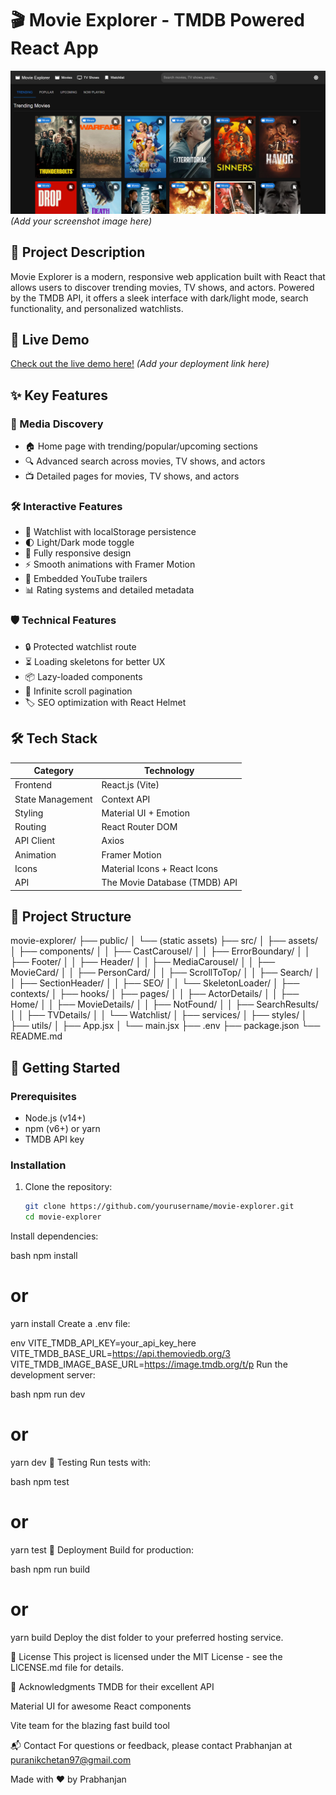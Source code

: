 # 🎬 Movie Explorer - TMDB Powered React App

![Project Screenshot](./image.png) 
*(Add your screenshot image here)*

## 🌟 Project Description
Movie Explorer is a modern, responsive web application built with React that allows users to discover trending movies, TV shows, and actors. Powered by the TMDB API, it offers a sleek interface with dark/light mode, search functionality, and personalized watchlists.

## 🚀 Live Demo
[Check out the live demo here!](#) *(Add your deployment link here)*

## ✨ Key Features

### 🎥 Media Discovery
- 🏠 Home page with trending/popular/upcoming sections
- 🔍 Advanced search across movies, TV shows, and actors
- 📺 Detailed pages for movies, TV shows, and actors

### 🛠 Interactive Features
- 💾 Watchlist with localStorage persistence
- 🌓 Light/Dark mode toggle
- 📱 Fully responsive design
- ⚡ Smooth animations with Framer Motion
- 🎥 Embedded YouTube trailers
- 📊 Rating systems and detailed metadata

### 🛡 Technical Features
- 🔒 Protected watchlist route
- ⏳ Loading skeletons for better UX
- 📦 Lazy-loaded components
- 🔄 Infinite scroll pagination
- 🏷 SEO optimization with React Helmet

## 🛠 Tech Stack

| Category       | Technology                          |
|----------------|-------------------------------------|
| Frontend       | React.js (Vite)                     |
| State Management | Context API                        |
| Styling        | Material UI + Emotion               |
| Routing        | React Router DOM                    |
| API Client     | Axios                               |
| Animation      | Framer Motion                       |
| Icons          | Material Icons + React Icons        |
| API            | The Movie Database (TMDB) API       |

## 📁 Project Structure
movie-explorer/
├── public/
│ └── (static assets)
├── src/
│ ├── assets/ 
│ ├── components/ 
│ │ ├── CastCarousel/
│ │ ├── ErrorBoundary/ 
│ │ ├── Footer/ 
│ │ ├── Header/ 
│ │ ├── MediaCarousel/ 
│ │ ├── MovieCard/ 
│ │ ├── PersonCard/ 
│ │ ├── ScrollToTop/ 
│ │ ├── Search/ 
│ │ ├── SectionHeader/ 
│ │ ├── SEO/ 
│ │ └── SkeletonLoader/
│ ├── contexts/ 
│ ├── hooks/ 
│ ├── pages/ 
│ │ ├── ActorDetails/ 
│ │ ├── Home/ 
│ │ ├── MovieDetails/ 
│ │ ├── NotFound/ 
│ │ ├── SearchResults/ 
│ │ ├── TVDetails/ 
│ │ └── Watchlist/
│ ├── services/
│ ├── styles/ 
│ ├── utils/ 
│ ├── App.jsx 
│ └── main.jsx 
├── .env 
├── package.json 
└── README.md 


## 🏁 Getting Started

### Prerequisites
- Node.js (v14+)
- npm (v6+) or yarn
- TMDB API key

### Installation
1. Clone the repository:
   ```bash
   git clone https://github.com/yourusername/movie-explorer.git
   cd movie-explorer
Install dependencies:

bash
npm install
# or
yarn install
Create a .env file:

env
VITE_TMDB_API_KEY=your_api_key_here
VITE_TMDB_BASE_URL=https://api.themoviedb.org/3
VITE_TMDB_IMAGE_BASE_URL=https://image.tmdb.org/t/p
Run the development server:

bash
npm run dev
# or
yarn dev
🧪 Testing
Run tests with:

bash
npm test
# or
yarn test
🚀 Deployment
Build for production:

bash
npm run build
# or
yarn build
Deploy the dist folder to your preferred hosting service.

📝 License
This project is licensed under the MIT License - see the LICENSE.md file for details.

🙏 Acknowledgments
TMDB for their excellent API

Material UI for awesome React components

Vite team for the blazing fast build tool

📬 Contact
For questions or feedback, please contact Prabhanjan at puranikchetan97@gmail.com

Made with ❤️ by Prabhanjan